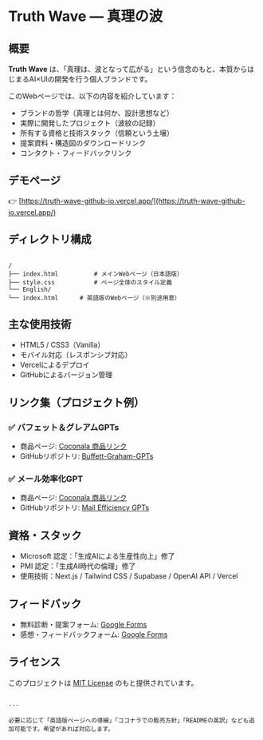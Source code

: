 # Truth Wave ― 真理の波

## 概要

**Truth Wave** は、「真理は、波となって広がる」という信念のもと、本質からはじまるAI×UIの開発を行う個人ブランドです。

このWebページでは、以下の内容を紹介しています：

- ブランドの哲学（真理とは何か、設計思想など）
- 実際に開発したプロジェクト（波紋の記録）
- 所有する資格と技術スタック（信頼という土壌）
- 提案資料・構造図のダウンロードリンク
- コンタクト・フィードバックリンク

## デモページ

👉 [https://truth-wave-github-io.vercel.app/](https://truth-wave-github-io.vercel.app/)

## ディレクトリ構成

```

/
├── index.html          # メインWebページ（日本語版）
├── style.css           # ページ全体のスタイル定義
└── English/
└── index.html      # 英語版のWebページ（※別途用意）

````

## 主な使用技術

- HTML5 / CSS3（Vanilla）
- モバイル対応（レスポンシブ対応）
- Vercelによるデプロイ
- GitHubによるバージョン管理

## リンク集（プロジェクト例）

### ✅ バフェット＆グレアムGPTs

- 商品ページ: [Coconala 商品リンク](https://coconala.com/contents_market/pictures/cmez6ftdz0sjh6m0h0xdbo1gs)
- GitHubリポジトリ: [Buffett-Graham-GPTs](https://github.com/truthwave/Buffett-Graham-GPTs)

### ✅ メール効率化GPT

- 商品ページ: [Coconala 商品リンク](https://coconala.com/contents_market/pictures/cmf3ndqpl00xr6s0houn6itv9)
- GitHubリポジトリ: [Mail Efficiency GPTs](https://github.com/truthwave/mail-efficiency-gpts)

## 資格・スタック

- Microsoft 認定：「生成AIによる生産性向上」修了
- PMI 認定：「生成AI時代の倫理」修了
- 使用技術：Next.js / Tailwind CSS / Supabase / OpenAI API / Vercel

## フィードバック

* 無料診断・提案フォーム: [Google Forms](https://docs.google.com/forms/d/1r7uBtmvtOOIvulyOCVvk0Qt0KayR9D6uQDYwsKX1pCo/viewform)
* 感想・フィードバックフォーム: [Google Forms](https://docs.google.com/forms/d/e/1FAIpQLSefO9WQEQOMclfzoi7WNjl75KvJwqH9Ku17lMqb1FxlHE2hjg/viewform?usp=header)

## ライセンス

このプロジェクトは [MIT License](LICENSE) のもと提供されています。

```

---

必要に応じて「英語版ページへの導線」「ココナラでの販売方針」「READMEの英訳」なども追加可能です。希望があれば対応します。
```
